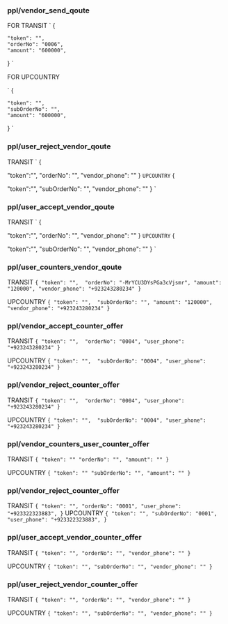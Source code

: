 







### ppl/vendor_send_qoute
FOR TRANSIT
`
{
  
    "token": "",
    "orderNo": "0006",
    "amount": "600000",
}
`

FOR UPCOUNTRY

`
{
   
    "token": "",
    "subOrderNo": "",
    "amount": "600000",
}
`


### ppl/user_reject_vendor_qoute 
TRANSIT
`
{

   "token":"",
   "orderNo": "",
   "vendor_phone": ""
}
`
UPCOUNTRY
`
{

   "token":"",
   "subOrderNo": "",
   "vendor_phone": ""
}
`


### ppl/user_accept_vendor_qoute
TRANSIT
`
{

   "token":"",
   "orderNo": "",
   "vendor_phone": ""
}
`
UPCOUNTRY
`
{

   "token":"",
   "subOrderNo": "",
   "vendor_phone": ""
}
`


### ppl/user_counters_vendor_qoute  
TRANSIT
`
{
  "token": "", 
  "orderNo": "-MrYCU3DYsPGa3cVjsmr",
  "amount": "120000",
  "vendor_phone": "+923243280234"
}
`

UPCOUNTRY
`
{
  "token": "", 
  "subOrderNo": "",
  "amount": "120000",
  "vendor_phone": "+923243280234"
}
`

### ppl/vendor_accept_counter_offer
TRANSIT
`
{
  "token": "", 
  "orderNo": "0004",
  "user_phone": "+923243280234"
}
`

UPCOUNTRY
`
{
  "token": "", 
  "subOrderNo": "0004",
  "user_phone": "+923243280234"
}
`

### ppl/vendor_reject_counter_offer
TRANSIT
`
{
  "token": "", 
  "orderNo": "0004",
  "user_phone": "+923243280234"
}
`

UPCOUNTRY
`
{
  "token": "", 
  "subOrderNo": "0004",
  "user_phone": "+923243280234"
}
`

### ppl/vendor_counters_user_counter_offer
TRANSIT
`
{
   "token": ""
   "orderNo": "",
   "amount": ""
}
`

UPCOUNTRY
`
{
   "token": ""
   "subOrderNo": "",
   "amount": ""
}
`

### ppl/vendor_reject_counter_offer

TRANSIT
`
{
    "token": "",
    "orderNo": "0001",
    "user_phone": "+923322323883",
}
`
UPCOUNTRY
`
{
    "token": "",
    "subOrderNo": "0001",
    "user_phone": "+923322323883",
}
`




### ppl/user_accept_vendor_counter_offer 
TRANSIT
`
{
  "token": "",
  "orderNo": "",
  "vendor_phone": ""
}
`

UPCOUNTRY
`
{
  "token": "",
  "subOrderNo": "",
  "vendor_phone": ""
}
`

### ppl/user_reject_vendor_counter_offer
TRANSIT
`
{
  "token": "",
  "orderNo": "",
  "vendor_phone": ""
}
`

UPCOUNTRY
`
{
  "token": "",
  "subOrderNo": "",
  "vendor_phone": ""
}
`